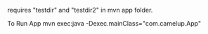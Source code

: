 requires "testdir" and "testdir2" in mvn app folder.

 To Run App
 mvn exec:java -Dexec.mainClass="com.camelup.App"
